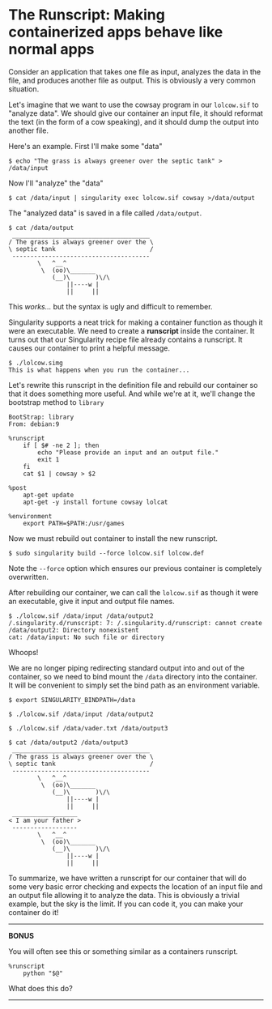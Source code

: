 # The Runscript: Making containerized apps behave like normal apps

Consider an application that takes one file as input, analyzes the data in the file, and produces another file as output. This is obviously a very common situation.

Let's imagine that we want to use the cowsay program in our `lolcow.sif` to "analyze data".  We should give our container an input file, it should reformat the text (in the form of a cow speaking), and it should dump the output into another file.  

Here's an example.  First I'll make some "data"

```
$ echo "The grass is always greener over the septic tank" > /data/input
```

Now I'll "analyze" the "data"

```
$ cat /data/input | singularity exec lolcow.sif cowsay >/data/output
```

The "analyzed data" is saved in a file called `/data/output`. 

```
$ cat /data/output
 ______________________________________
/ The grass is always greener over the \
\ septic tank                          /
 --------------------------------------
        \   ^__^
         \  (oo)\_______
            (__)\       )\/\
                ||----w |
                ||     ||
```

This _works..._ but the syntax is ugly and difficult to remember.  

Singularity supports a neat trick for making a container function as though it were an executable.  We need to create a **runscript** inside the container. It turns out that our Singularity recipe file already contains a runscript.  It causes our container to print a helpful message.  

```
$ ./lolcow.simg
This is what happens when you run the container...
```

Let's rewrite this runscript in the definition file and rebuild our container so that it does something more useful. And while we're at it, we'll change the bootstrap method to `library`  

```
BootStrap: library
From: debian:9

%runscript
    if [ $# -ne 2 ]; then
        echo "Please provide an input and an output file."
        exit 1
    fi
    cat $1 | cowsay > $2

%post
    apt-get update
    apt-get -y install fortune cowsay lolcat

%environment
    export PATH=$PATH:/usr/games
```

Now we must rebuild out container to install the new runscript.  

```
$ sudo singularity build --force lolcow.sif lolcow.def
```

Note the `--force` option which ensures our previous container is completely overwritten.

After rebuilding our container, we can call the `lolcow.sif` as though it were an executable, give it input and output file names.  

```
$ ./lolcow.sif /data/input /data/output2
/.singularity.d/runscript: 7: /.singularity.d/runscript: cannot create /data/output2: Directory nonexistent
cat: /data/input: No such file or directory
```

Whoops!  

We are no longer piping redirecting standard output into and out of the container, so we need to bind mount the `/data` directory into the container.  It will be convenient to simply set the bind path as an environment variable.  

```
$ export SINGULARITY_BINDPATH=/data

$ ./lolcow.sif /data/input /data/output2

$ ./lolcow.sif /data/vader.txt /data/output3

$ cat /data/output2 /data/output3
 ______________________________________
/ The grass is always greener over the \
\ septic tank                          /
 --------------------------------------
        \   ^__^
         \  (oo)\_______
            (__)\       )\/\
                ||----w |
                ||     ||
 __________________
< I am your father >
 ------------------
        \   ^__^
         \  (oo)\_______
            (__)\       )\/\
                ||----w |
                ||     ||
```

To summarize, we have written a runscript for our container that will do some very basic error checking and expects the location of an input file and an output file allowing it to analyze the data. This is obviously a trivial example, but the sky is the limit. If you can code it, you can make your container do it!  

---
**BONUS**

You will often see this or something similar as a containers runscript.

```
%runscript
    python "$@"
```
What does this do?

---